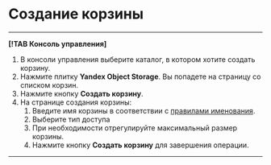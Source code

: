 # Создание корзины

---

**[!TAB Консоль управления]**

1. В консоли управления выберите каталог, в котором хотите создать корзину.
1. Нажмите плитку **Yandex Object Storage**.
    Вы попадете на страницу со списком корзин. 
1. Нажмите кнопку **Создать корзину**.
1. На странице создания корзины:
    1. Введите имя корзины в соответствии с [правилами именования](../../concepts/bucket.md#naming).
    2. Выберите тип доступа
    3. При необходимости отрегулируйте максимальный размер корзины.
    3. Нажмите кнопку **Создать корзину** для завершения операции.

---
